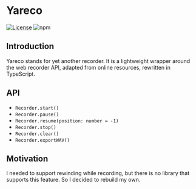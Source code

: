 # Yareco

[![License](https://img.shields.io/github/license/jiayushe/yareco)](https://github.com/jiayushe/yareco/blob/master/LICENSE)
![npm](https://img.shields.io/npm/v/yareco.svg)

## Introduction

Yareco stands for yet another recorder. It is a lightweight wrapper around the web recorder API, adapted from online resources, rewritten in TypeScript.

## API

- `Recorder.start()`
- `Recorder.pause()`
- `Recorder.resume(position: number = -1)`
- `Recorder.stop()`
- `Recorder.clear()`
- `Recorder.exportWAV()`

## Motivation

I needed to support rewinding while recording, but there is no library that supports this feature. So I decided to rebuild my own.
